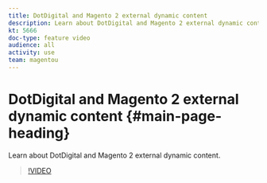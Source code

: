 ```yaml
---
title: DotDigital and Magento 2 external dynamic content
description: Learn about DotDigital and Magento 2 external dynamic content.
kt: 5666
doc-type: feature video
audience: all
activity: use
team: magentou
---
```


# DotDigital and Magento 2 external dynamic content {#main-page-heading}

Learn about DotDigital and Magento 2 external dynamic content.

>[!VIDEO](https://video.tv.adobe.com/v/35730)